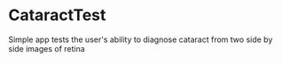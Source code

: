 # CataractTest
Simple app tests the user's ability to diagnose cataract from two side by side images of retina
